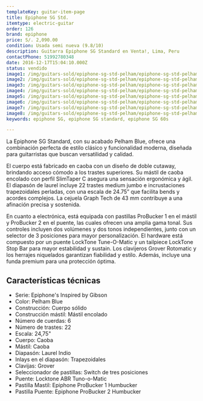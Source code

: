 ```yaml
---
templateKey: guitar-item-page
title: Epiphone SG Std.
itemtype: electric-guitar
order: 126
brand: epiphone
price: S/. 2,090.00
condition: Usada semi nueva (9.8/10)
description: Guitarra Epiphone SG Standard en Venta!, Lima, Peru
contactPhone: 51992780348
date: 2016-12-17T15:04:10.000Z
status: vendido
image1: /img/guitars-sold/epiphone-sg-std-pelham/epiphone-sg-std-pelham-01-sold.jpg
image2: /img/guitars-sold/epiphone-sg-std-pelham/epiphone-sg-std-pelham-02-sold.jpg
image3: /img/guitars-sold/epiphone-sg-std-pelham/epiphone-sg-std-pelham-03-sold.jpg
image4: /img/guitars-sold/epiphone-sg-std-pelham/epiphone-sg-std-pelham-04-sold.jpg
image5: /img/guitars-sold/epiphone-sg-std-pelham/epiphone-sg-std-pelham-05-sold.jpg
image6: /img/guitars-sold/epiphone-sg-std-pelham/epiphone-sg-std-pelham-06-sold.jpg
image7: /img/guitars-sold/epiphone-sg-std-pelham/epiphone-sg-std-pelham-07-sold.jpg
image8: /img/guitars-sold/epiphone-sg-std-pelham/epiphone-sg-std-pelham-08-sold.jpg
keywords: epiphone SG, epiphone SG standard, epiphone SG 60s

---
```

La Epiphone SG Standard, con su acabado Pelham Blue, ofrece una combinación perfecta de estilo clásico y funcionalidad moderna, diseñada para guitarristas que buscan versatilidad y calidad.

El cuerpo está fabricado en caoba con un diseño de doble cutaway, brindando acceso cómodo a los trastes superiores. Su mástil de caoba encolado con perfil SlimTaper C asegura una sensación ergonómica y ágil. El diapasón de laurel incluye 22 trastes medium jumbo e incrustaciones trapezoidales perladas, con una escala de 24.75” que facilita bends y acordes complejos. La cejuela Graph Tech de 43 mm contribuye a una afinación precisa y sostenida.

En cuanto a electrónica, está equipada con pastillas ProBucker 1 en el mástil y ProBucker 2 en el puente, las cuales ofrecen una amplia gama tonal. Sus controles incluyen dos volúmenes y dos tonos independientes, junto con un selector de 3 posiciones para mayor personalización. El hardware está compuesto por un puente LockTone Tune-O-Matic y un tailpiece LockTone Stop Bar para mayor estabilidad y sustain. Los clavijeros Grover Rotomatic y los herrajes niquelados garantizan fiabilidad y estilo. Además, incluye una funda premium para una protección óptima.

## Características técnicas

* Serie: Epiphone's Inspired by Gibson
* Color: Pelham Blue
* Construcción: Cuerpo sólido
* Construcción mástil: Mástil encolado
* Número de cuerdas: 6
* Número de trastes: 22
* Escala: 24,75"
* Cuerpo: Caoba
* Mástil: Caoba
* Diapasón: Laurel Indio
* Inlays en el diapasón: Trapezoidales
* Clavijas: Grover
* Seleccionador de pastillas: Switch de tres posiciones
* Puente: Locktone ABR Tuno-o-Matic
* Pastilla Mastil: Epiphone ProBucker 1 Humbucker
* Pastilla Puente: Epiphone ProBucker 2 Humbucker